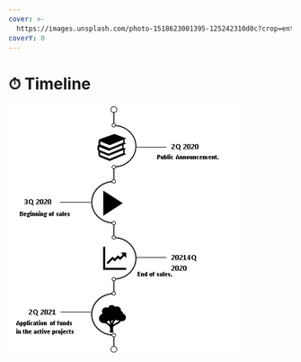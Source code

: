 ```yaml
---
cover: >-
  https://images.unsplash.com/photo-1518623001395-125242310d0c?crop=entropy&cs=tinysrgb&fm=jpg&ixid=MnwxOTcwMjR8MHwxfHNlYXJjaHwxfHx0aW1lbGluZXxlbnwwfHx8fDE2NTY5MTcyMDg&ixlib=rb-1.2.1&q=80
coverY: 0
---
```


# ⏱ Timeline

![](<../.gitbook/assets/image (17).png>)
